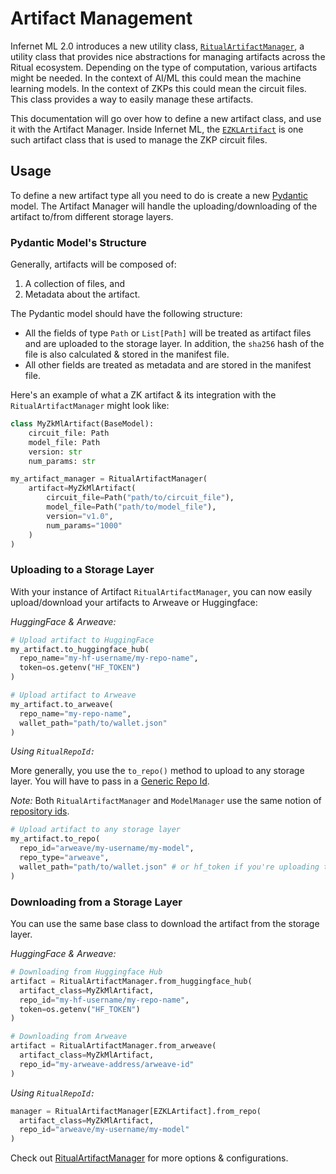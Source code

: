 # Artifact Management

Infernet ML 2.0 introduces a new utility class, [`RitualArtifactManager`](), a utility 
class that provides nice abstractions for managing artifacts across the Ritual 
ecosystem. 
Depending on the type of computation, various artifacts might be needed. In the context 
of AI/ML this could mean the machine learning models. In the context of ZKPs this 
could mean the circuit files. This class provides a way to easily manage these 
artifacts.

This documentation will go over how to define a new artifact class, and use it with the 
Artifact Manager. Inside Infernet ML, the [`EZKLArtifact`]() is one such artifact class
that is used to manage the ZKP circuit files.

## Usage

To define a new artifact type all you need to do is create a new 
[Pydantic](https://docs.pydantic.dev/latest/) model. The Artifact Manager will handle 
the uploading/downloading of the artifact to/from different storage layers.

### Pydantic Model's Structure

Generally, artifacts will be composed of:
1. A collection of files, and
2. Metadata about the artifact.

The Pydantic model should have the following structure:
* All the fields of type `Path` or `List[Path]` will be treated as artifact
  files and are uploaded to the storage layer. In addition, the `sha256` hash
  of the file is also calculated & stored in the manifest file.
* All other fields are treated as metadata and are stored in the manifest
  file.

Here's an example of what a ZK artifact & its integration with the
`RitualArtifactManager` might look like:

```python
class MyZkMlArtifact(BaseModel):
    circuit_file: Path
    model_file: Path
    version: str
    num_params: str

my_artifact_manager = RitualArtifactManager(
    artifact=MyZkMlArtifact(
        circuit_file=Path("path/to/circuit_file"),
        model_file=Path("path/to/model_file"),
        version="v1.0",
        num_params="1000"
    )
)

```

### Uploading to a Storage Layer

With your instance of Artifact `RitualArtifactManager`, you can now easily 
upload/download your artifacts to Arweave or Huggingface: 

*HuggingFace & Arweave:*

```python
# Upload artifact to HuggingFace
my_artifact.to_huggingface_hub(
  repo_name="my-hf-username/my-repo-name",
  token=os.getenv("HF_TOKEN")
)

# Upload artifact to Arweave
my_artifact.to_arweave(
  repo_name="my-repo-name",
  wallet_path="path/to/wallet.json"
)
```

*Using `RitualRepoId:`*

More generally, you use the `to_repo()` method to upload to any storage layer. You
will have to pass in a [Generic Repo Id]().

*Note:* Both `RitualArtifactManager` and `ModelManager` use the same notion of 
[repository ids]().

```python
# Upload artifact to any storage layer
my_artifact.to_repo(
  repo_id="arweave/my-username/my-model",
  repo_type="arweave",
  wallet_path="path/to/wallet.json" # or hf_token if you're uploading to a huggingface repo
)
```

### Downloading from a Storage Layer

You can use the same base class to download the artifact from the storage layer.

*HuggingFace & Arweave:*

```python
# Downloading from Huggingface Hub
artifact = RitualArtifactManager.from_huggingface_hub(
  artifact_class=MyZkMlArtifact,
  repo_id="my-hf-username/my-repo-name",
  token=os.getenv("HF_TOKEN")
)

# Downloading from Arweave
artifact = RitualArtifactManager.from_arweave(
  artifact_class=MyZkMlArtifact,
  repo_id="my-arweave-address/arweave-id"
)
```

*Using `RitualRepoId:`*

```python
manager = RitualArtifactManager[EZKLArtifact].from_repo(
  artifact_class=MyZkMlArtifact,
  repo_id="arweave/my-username/my-model"
)
```

Check out [RitualArtifactManager]() for more options & configurations. 

